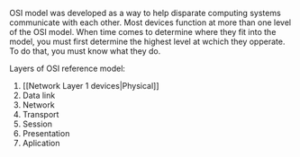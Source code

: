 OSI model was developed as a way to help disparate computing systems communicate with each other.
Most devices function at more than one level of the OSI model. When time comes to determine where they fit into the model, you must first determine the highest level at wchich they opperate. To do that, you must know what they do.

Layers of OSI reference model:
1. [[Network Layer 1 devices|Physical]]
2. Data link
3. Network
4. Transport
5. Session
6. Presentation
7. Aplication

